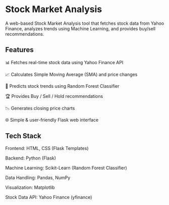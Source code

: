 # Stock Market Analysis
A web-based Stock Market Analysis tool that fetches stock data from Yahoo Finance, analyzes trends using Machine Learning, and provides buy/sell recommendations.

## Features
📊 Fetches real-time stock data using Yahoo Finance API

📈 Calculates Simple Moving Average (SMA) and price changes

🤖 Predicts stock trends using Random Forest Classifier

🏆 Provides Buy / Sell / Hold recommendations

📉 Generates closing price charts

🌐 Simple & user-friendly Flask web interface

## Tech Stack
Frontend: HTML, CSS (Flask Templates)

Backend: Python (Flask)

Machine Learning: Scikit-Learn (Random Forest Classifier)

Data Handling: Pandas, NumPy

Visualization: Matplotlib

Stock Data API: Yahoo Finance (yfinance)


